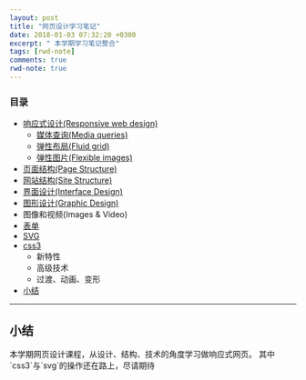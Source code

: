 ```yaml
---
layout: post
title: "网页设计学习笔记"
date: 2018-01-03 07:32:20 +0300
excerpt: " 本学期学习笔记整合"
tags: [rwd-note]
comments: true
rwd-note: true
---
```

### 目录
- [响应式设计(Responsive web design)](/responsive-web-design/)
	- [媒体查询(Media queries)](/responsive-web-design/#media)
	- <a href="http://www.ruanyifeng.com/blog/2015/07/flex-grammar.html">弹性布局(Fluid grid)</a>
	- <a href="https://www.jianshu.com/p/16e2524402b5">弹性图片(Flexible images)</a>
- [页面结构(Page Structure)](/interface-and-graphic-design/#Page-Structure)	
- [网站结构(Site Structure)](/interface-and-graphic-design/#site-Structure)
- [界面设计(Interface Design)](/interface-and-graphic-design/#Interface-Design)
- [图形设计(Graphic Design)](/interface-and-graphic-design/#Graphic-Design)
- 图像和视频(Images & Video)
- [表单](/form/)
- <a href="http://www.w3school.com.cn/svg/index.asp">SVG</a>
- <a href="http://www.w3school.com.cn/css3/index.asp">css3</a>
	- 新特性
	- 高级技术
	- 过渡、动画、变形
- [小结](#word)

---

<h2 id="word">小结</h2>
本学期网页设计课程，从设计、结构、技术的角度学习做响应式网页。
其中`css3`与`svg`的操作还在路上，尽请期待